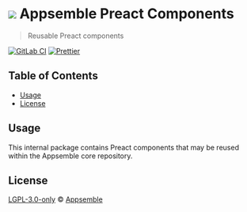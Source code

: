 # ![](https://gitlab.com/appsemble/appsemble/-/raw/0.30.1/config/assets/logo.svg) Appsemble Preact Components

> Reusable Preact components

[![GitLab CI](https://gitlab.com/appsemble/appsemble/badges/0.30.1/pipeline.svg)](https://gitlab.com/appsemble/appsemble/-/releases/0.30.1)
[![Prettier](https://img.shields.io/badge/code_style-prettier-ff69b4.svg)](https://prettier.io)

## Table of Contents

- [Usage](#usage)
- [License](#license)

## Usage

This internal package contains Preact components that may be reused within the Appsemble core
repository.

## License

[LGPL-3.0-only](https://gitlab.com/appsemble/appsemble/-/blob/0.30.1/LICENSE.md) ©
[Appsemble](https://appsemble.com)
